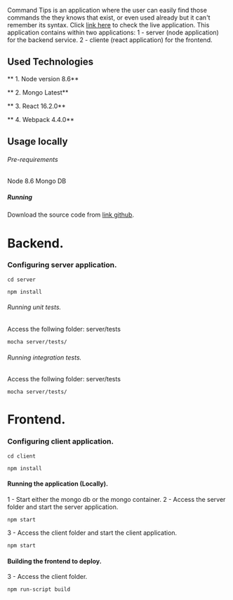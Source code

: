Command Tips is an application where the user can easily find those commands the they knows that exist, or even used already but it can't remember its syntax.
Click [link here](https://intense-shore-54487.herokuapp.com/) to check the live application.
This application contains within two applications:
1 - server (node application) for the backend service.
2 - cliente (react application) for the frontend.

## Used Technologies

** 1. Node version 8.6**

** 2. Mongo Latest**

** 3. React 16.2.0**

** 4. Webpack 4.4.0** 

## Usage locally

###### Pre-requirements

Node 8.6
Mongo DB

##### Running 

Download the source code from [link github](https://github.com/tomasmaiorino/command-tips).
# Backend.
### Configuring server application.
```$
cd server 
```
```$
npm install
```
###### Running unit tests.
Access the follwing folder: server/tests
```$
mocha server/tests/
```  
###### Running integration tests.
Access the follwing folder: server/tests
```$
mocha server/tests/
```  
# Frontend.
### Configuring client application.
```$
cd client
```
```$
npm install
```

####  Running the application (Locally).
1 - Start either the mongo db or the mongo container.
2 - Access the server folder and start the server application.
```$
npm start
```
3 - Access the client folder and start the client application.
```$
npm start
```

####  Building the frontend to deploy.
3 - Access the client folder.
```$
npm run-script build
```
